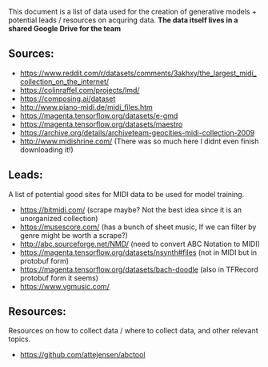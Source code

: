This document is a list of data used for the creation of generative models + potential leads / resources on acquring data. **The data itself lives in a shared Google Drive for the team**

## Sources:
* https://www.reddit.com/r/datasets/comments/3akhxy/the_largest_midi_collection_on_the_internet/
* https://colinraffel.com/projects/lmd/
* https://composing.ai/dataset
* http://www.piano-midi.de/midi_files.htm
* https://magenta.tensorflow.org/datasets/e-gmd
* https://magenta.tensorflow.org/datasets/maestro
* https://archive.org/details/archiveteam-geocities-midi-collection-2009 
* http://www.midishrine.com/ (There was so much here I didnt even finish downloading it!)

## Leads:
A list of potential good sites for MIDI data to be used for model training.
* https://bitmidi.com/ (scrape maybe? Not the best idea since it is an unorganized collection)
* https://musescore.com/ (has a bunch of sheet music, If we can filter by genre might be worth a scrape?)
* http://abc.sourceforge.net/NMD/ (need to convert ABC Notation to MIDI)
* https://magenta.tensorflow.org/datasets/nsynth#files (not in MIDI but in protobuf form)
* https://magenta.tensorflow.org/datasets/bach-doodle (also in TFRecord protobuf form it seems)
* https://www.vgmusic.com/ 

## Resources:
Resources on how to collect data / where to collect data, and other relevant topics.
* https://github.com/attejensen/abctool
